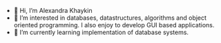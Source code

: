 - 👋 Hi, I’m Alexandra Khaykin
- 👀 I’m interested in databases, datastructures, algorithms and object oriented programming. I also enjoy to develop GUI based applications.
- 🌱 I’m currently learning implementation of database systems.

<!---
alpriva/alpriva is a ✨ special ✨ repository because its `README.md` (this file) appears on your GitHub profile.
You can click the Preview link to take a look at your changes.
--->

